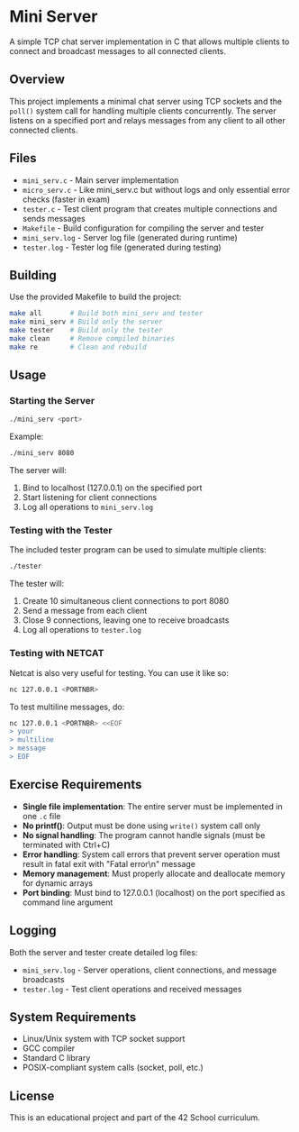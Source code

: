 # Mini Server

A simple TCP chat server implementation in C that allows multiple clients to connect and broadcast messages to all connected clients.

## Overview

This project implements a minimal chat server using TCP sockets and the `poll()` system call for handling multiple clients concurrently. The server listens on a specified port and relays messages from any client to all other connected clients.

## Files

- `mini_serv.c` - Main server implementation
- `micro_serv.c` - Like mini_serv.c but without logs and only essential error checks (faster in exam)
- `tester.c` - Test client program that creates multiple connections and sends messages
- `Makefile` - Build configuration for compiling the server and tester
- `mini_serv.log` - Server log file (generated during runtime)
- `tester.log` - Tester log file (generated during testing)

## Building

Use the provided Makefile to build the project:

```bash
make all       # Build both mini_serv and tester
make mini_serv # Build only the server
make tester    # Build only the tester
make clean     # Remove compiled binaries
make re        # Clean and rebuild
```

## Usage

### Starting the Server

```bash
./mini_serv <port>
```

Example:
```bash
./mini_serv 8080
```

The server will:
1. Bind to localhost (127.0.0.1) on the specified port
2. Start listening for client connections
3. Log all operations to `mini_serv.log`

### Testing with the Tester

The included tester program can be used to simulate multiple clients:

```bash
./tester
```

The tester will:
1. Create 10 simultaneous client connections to port 8080
2. Send a message from each client
3. Close 9 connections, leaving one to receive broadcasts
4. Log all operations to `tester.log`

### Testing with NETCAT

Netcat is also very useful for testing. You can use it like so:

```bash
nc 127.0.0.1 <PORTNBR>
```

To test multiline messages, do:

```bash
nc 127.0.0.1 <PORTNBR> <<EOF
> your
> multiline
> message
> EOF
```

## Exercise Requirements

- **Single file implementation**: The entire server must be implemented in one `.c` file
- **No printf()**: Output must be done using `write()` system call only
- **No signal handling**: The program cannot handle signals (must be terminated with Ctrl+C)
- **Error handling**: System call errors that prevent server operation must result in fatal exit with "Fatal error\n" message
- **Memory management**: Must properly allocate and deallocate memory for dynamic arrays
- **Port binding**: Must bind to 127.0.0.1 (localhost) on the port specified as command line argument

## Logging

Both the server and tester create detailed log files:

- `mini_serv.log` - Server operations, client connections, and message broadcasts
- `tester.log` - Test client operations and received messages

## System Requirements

- Linux/Unix system with TCP socket support
- GCC compiler
- Standard C library
- POSIX-compliant system calls (socket, poll, etc.)

## License

This is an educational project and part of the 42 School curriculum.
